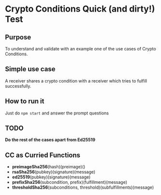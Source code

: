 # Crypto Conditions Quick (and dirty!) Test

## Purpose

To understand and validate with an example one of the use cases of Crypto Conditions.

## Simple use case

A receiver shares a crypto condition with a receiver which tries to fulfill successfully.

## How to run it

Just do `npm start` and answer the prompt questions

## TODO

**Do the rest of the cases apart from Ed25519**

## CC as Curried Functions

* **preimageSha256**(hash)(preimage)()
* **rsaSha256**(pubkey)(signature)(message)
* **ed25519**(pubkey)(signature)(message)
* **prefixSha256**(subcondition, prefix)(fulfillment)(message)
* **thresholdSha256**(subconditions, threshold)(subfulfillments)(message)
